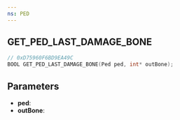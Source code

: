 ```yaml
---
ns: PED
---
```

## GET_PED_LAST_DAMAGE_BONE

```c
// 0xD75960F6BD9EA49C
BOOL GET_PED_LAST_DAMAGE_BONE(Ped ped, int* outBone);
```

## Parameters
* **ped**:
* **outBone**:
